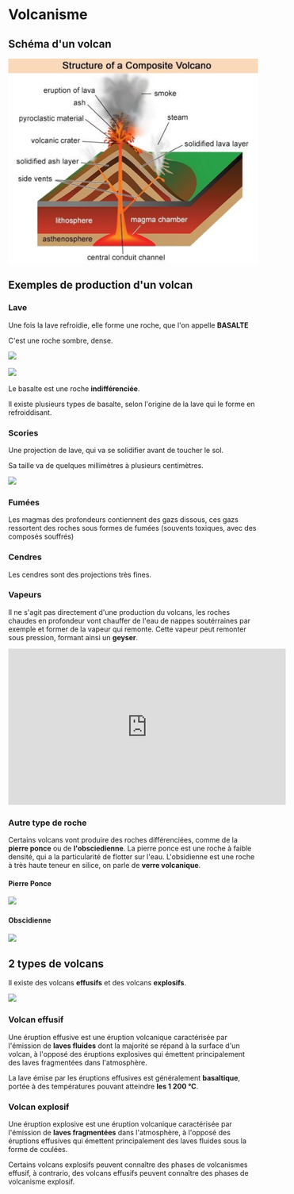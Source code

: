 # Volcanisme

## Schéma d'un volcan



![](../Img/volcan.png)



## Exemples de production d'un volcan 



### Lave

Une fois la lave refroidie, elle forme une roche, que l'on appelle **BASALTE**

C'est une roche sombre, dense. 

![](https://cdn.futura-sciences.com/buildsv6/images/mediumoriginal/f/2/8/f28c1abb07_25632_1102-basalt-lave-usgs.jpg)

![](https://upload.wikimedia.org/wikipedia/commons/c/c8/Basalte_bulleux_saint_thibery_herault.jpg)

Le basalte est une roche **indifférenciée**.

Il existe plusieurs types de basalte, selon l'origine de la lave qui le forme en refroiddisant. 



### Scories

Une projection de lave, qui va se solidifier avant de toucher le sol. 

Sa taille va de quelques millimètres à plusieurs centimètres. 

![](https://www.le-comptoir-geologique.com/_media/img/large/scorie-volcanique1.jpg)

### Fumées

Les magmas des profondeurs contiennent des gazs dissous, ces gazs ressortent des roches sous formes de fumées (souvents toxiques, avec des composés souffrés)

### Cendres

Les cendres sont des projections très fines.

### Vapeurs

Il ne s'agit pas directement d'une production du volcans, les roches chaudes en profondeur vont chauffer de l'eau de nappes soutérraines par exemple et former de la vapeur qui remonte. Cette vapeur peut remonter sous pression, formant ainsi un **geyser**. 



<iframe width="560" height="315" src="https://www.youtube.com/embed/NVfekxqjr3Q" frameborder="0" allow="accelerometer; autoplay; clipboard-write; encrypted-media; gyroscope; picture-in-picture" allowfullscreen></iframe>



### Autre type de roche



Certains volcans vont produire des roches différenciées, comme de la **pierre ponce** ou de **l'obsciedienne**. La pierre ponce est une roche à faible densité, qui a la particularité de flotter sur l'eau. L'obsidienne est une roche à très haute teneur en silice, on parle de **verre volcanique**. 

#### Pierre Ponce
![](https://www.france-herboristerie.com/3349-large_default/pierre-ponce-naturelle.jpg)

#### Obscidienne
![](https://www.aromasud.fr/boutique/images_produits/obs_noire_sachet-z.jpg)







## 2 types de volcans



Il existe des volcans **effusifs** et des volcans **explosifs**. 



![](https://segpafacile.weebly.com/uploads/1/3/7/1/13713205/9280150_orig.jpg)

### Volcan effusif

Une éruption effusive est une éruption volcanique caractérisée par l'émission de **laves fluides** dont la majorité se répand à la surface d'un volcan, à l'opposé des éruptions explosives qui émettent principalement des laves fragmentées dans l'atmosphère.  

La lave émise par les éruptions effusives est généralement **basaltique**, portée à des températures pouvant atteindre **les 1 200 °C**. 



### Volcan explosif

Une éruption explosive est une éruption volcanique caractérisée par l'émission de **laves fragmentées** dans l'atmosphère, à l'opposé des éruptions effusives qui émettent principalement des laves fluides sous la forme de coulées.

Certains volcans explosifs peuvent connaître des phases de volcanismes effusif, à contrario, des volcans effusifs peuvent connaître des phases de volcanisme explosif.









